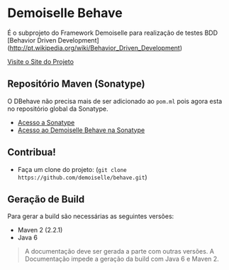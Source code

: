 # Demoiselle Behave

É o subprojeto do Framework Demoiselle para realização de testes BDD [Behavior Driven Development] (http://pt.wikipedia.org/wiki/Behavior_Driven_Development)

[Visite o Site do Projeto](https://www.frameworkdemoiselle.gov.br/dbehave)

## Repositório Maven (Sonatype)

O DBehave não precisa mais de ser adicionado ao `pom.ml` pois agora esta no repositório global da Sonatype.

* [Acesso a Sonatype](https://oss.sonatype.org)
* [Acesso ao Demoiselle Behave na Sonatype](https://oss.sonatype.org/#nexus-search;quick~demoiselle-behave)

## Contribua!
 
* Faça um clone do projeto: (`git clone https://github.com/demoiselle/behave.git`)

## Geração de Build

Para gerar a build são necessárias as seguintes versões:
* Maven 2 (2.2.1)
* Java 6

> A documentação deve ser gerada a parte com outras versões. A Documentação impede a geração da build com Java 6 e Maven 2. 
